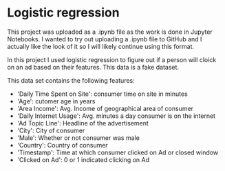 # Logistic regression
This project was uploaded as a .ipynb file as the work is done in Jupyter Notebooks.
I wanted to try out uploading a .ipynb file to GitHub and I actually like the look of it so I will likely continue using this format.

In this project I used logistic regression to figure out if a person will cloick on an ad based on their features. This data is a fake dataset. 

This data set contains the following features:
- 'Daily Time Spent on Site': consumer time on site in minutes
- 'Age': cutomer age in years
- 'Area Income': Avg. Income of geographical area of consumer
- 'Daily Internet Usage': Avg. minutes a day consumer is on the internet
- 'Ad Topic Line': Headline of the advertisement
- 'City': City of consumer
- 'Male': Whether or not consumer was male
- 'Country': Country of consumer
- 'Timestamp': Time at which consumer clicked on Ad or closed window
- 'Clicked on Ad': 0 or 1 indicated clicking on Ad
